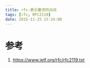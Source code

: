 ```yaml
---
title: rfc-表示要求的动词
tags: [rfc, RFC2119]
date: 2015-11-25 15:24:08
---
```


# 参考

1.  <https://www.ietf.org/rfc/rfc2119.txt>
